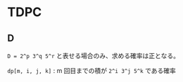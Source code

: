 # TDPC

## D
`D = 2^p 3^q 5^r` と表せる場合のみ、求める確率は正となる。

`dp[m, i, j, k]` : m 回目までの積が `2^i 3^j 5^k` である確率
